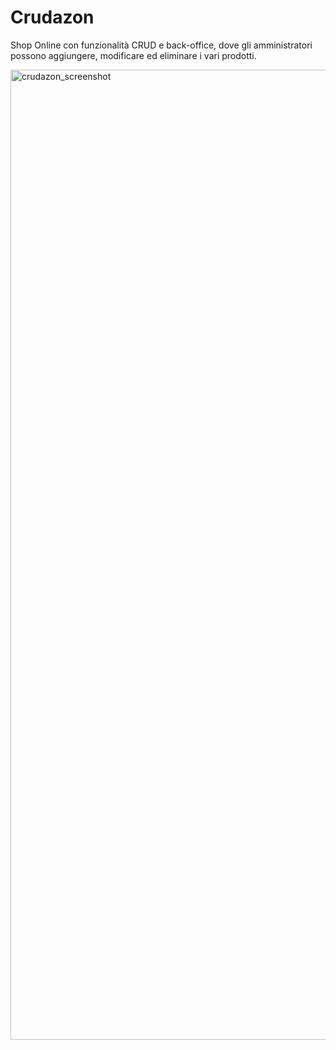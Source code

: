 # Crudazon

Shop Online con funzionalità CRUD e back-office, dove gli amministratori possono aggiungere, modificare ed eliminare i vari prodotti.

<img width="1552" alt="crudazon_screenshot" src="https://github.com/andrea-buonocore/crudazon/assets/123959335/f479e4f9-48ec-4e79-836d-86387a187c1f">
